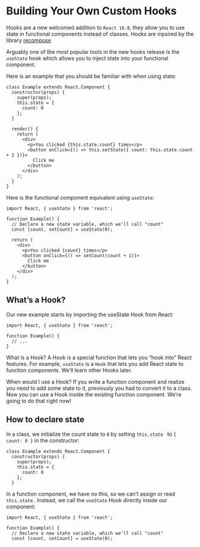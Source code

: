 # Building Your Own Custom Hooks

Hooks are a new welcomed addition to `React 16.8`, they allow you to use state in functional components instead of classes. Hooks are inpsired by the library [recompose](https://github.com/acdlite/recompose)

Arguably one of the most popular tools in the new hooks release is the `useState` hook which allows you to inject state into your functional component.

Here is an example that you should be familiar with when using state:

```
class Example extends React.Component {
  constructor(props) {
    super(props);
    this.state = {
      count: 0
    };
  }

  render() {
    return (
      <div>
        <p>You clicked {this.state.count} times</p>
        <button onClick={() => this.setState({ count: this.state.count + 1 })}>
          Click me
        </button>
      </div>
    );
  }
}
```

Here is the functional component equivalent using `useState`:

```
import React, { useState } from 'react';

function Example() {
  // Declare a new state variable, which we'll call "count"
  const [count, setCount] = useState(0);

  return (
    <div>
      <p>You clicked {count} times</p>
      <button onClick={() => setCount(count + 1)}>
        Click me
      </button>
    </div>
  );
}
```
## What’s a Hook?

Our new example starts by importing the useState Hook from React:

```
import React, { useState } from 'react';

function Example() {
  // ...
}
```

What is a Hook? A Hook is a special function that lets you “hook into” React features. For example, `useState` is a `Hook` that lets you add React state to function components. We’ll learn other Hooks later.

When would I use a Hook? If you write a function component and realize you need to add some state to it, previously you had to convert it to a class. Now you can use a Hook inside the existing function component. We’re going to do that right now!

## How to declare state

In a class, we initialize the count state to `0` by setting `this.state ` to `{ count: 0 }` in the constructor:

```
class Example extends React.Component {
  constructor(props) {
    super(props);
    this.state = {
      count: 0
    };
  }
```

In a function component, we have no this, so we can’t assign or read `this.state.` Instead, we call the `useState` Hook directly inside our component:

```
import React, { useState } from 'react';

function Example() {
  // Declare a new state variable, which we'll call "count"
  const [count, setCount] = useState(0);

```